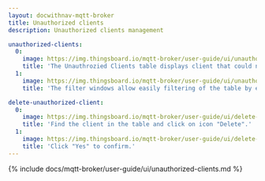 ```yaml
---
layout: docwithnav-mqtt-broker
title: Unauthorized clients
description: Unauthorized clients management

unauthorized-clients:
  0:
    image: https://img.thingsboard.io/mqtt-broker/user-guide/ui/unauthorized-clients-1.png
    title: 'The Unauthrozied Clients table displays client that could not pass authorization.'
  1:
    image: https://img.thingsboard.io/mqtt-broker/user-guide/ui/unauthorized-clients-2.png
    title: 'The filter windows allow easily filtering of the table by each column and date.'

delete-unauthorized-client:
  0:
    image: https://img.thingsboard.io/mqtt-broker/user-guide/ui/delete-unauthorized-client-1.png
    title: 'Find the client in the table and click on icon "Delete".'
  1:
    image: https://img.thingsboard.io/mqtt-broker/user-guide/ui/delete-unauthorized-client-2.png
    title: 'Click "Yes" to confirm.'
---
```


{% include docs/mqtt-broker/user-guide/ui/unauthorized-clients.md %}
